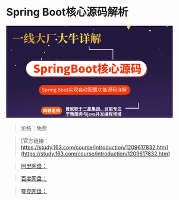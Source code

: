 # Spring Boot核心源码解析

![img](../../../assets/study163/free/54f8b67a08fc457bb68b2b498a0e6cb0.png)

> 价格：免费

> [官方链接：https://study.163.com/course/introduction/1209617832.htm](https://study.163.com/course/introduction/1209617832.htm)

> [阿里网盘：]()

> [百度网盘：]()

> [夸克网盘：]()
